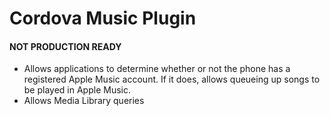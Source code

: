 # Cordova Music Plugin

#### **NOT PRODUCTION READY**

- Allows applications to determine whether or not the phone has a registered Apple Music account. If it does, allows queueing up songs to be played in Apple Music. 
- Allows Media Library queries

